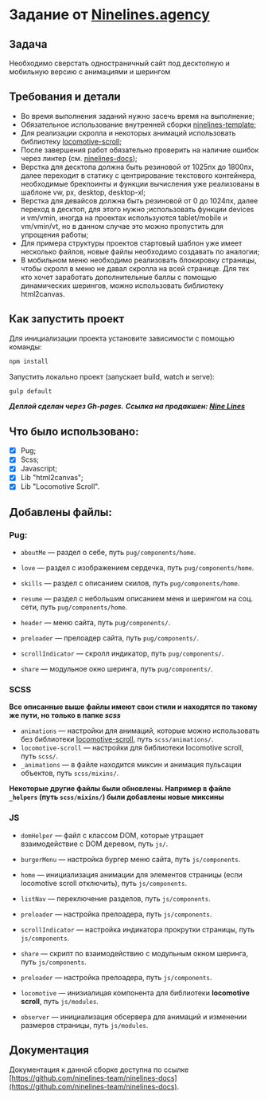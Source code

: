 # Задание от [Ninelines.agency](https://ninelines.agency/)

## Задача
Необходимо сверстать одностраничный сайт под десктопную и мобильную версию с анимациями и шерингом

## Требования и детали

- Во время выполнения заданий нужно засечь время на выполнение;
- Обязательное использование внутренней сборки [ninelines-template](https://www.figma.com/exit?url=https%3A%2F%2Fgithub.com%2Fninelines-team%2Fninelines-template);
- Для реализации скролла и некоторых анимаций использовать библиотеку [locomotive-scroll](https://github.com/locomotivemtl/locomotive-scroll);
- После завершения работ обязательно проверить на наличие ошибок через линтер (см. [ninelines-docs](https://github.com/ninelines-team/ninelines-docs/));
- Верстка  для десктопа должна быть резиновой от 1025пх до 1800пх, далее переходит в статику с центрирование текстового контейнера, необходимые брекпоинты и функции вычисления уже реализованы в шаблоне vw, px, desktop, desktop-xl;
- Верстка для девайсов должна быть резиновой от 0 до 1024пх, далее переход в десктоп, для этого нужно ;использовать функции devices и vm/vmin, иногда на проектах используются tablet/mobile и vm/vmin/vt, но в данном случае это можно пропустить для упрощения работы;
- Для примера структуры проектов стартовый шаблон уже имеет несколько файлов, новые файлы необходимо создавать по аналогии;
- В мобильном меню необходимо реализовать блокировку страницы, чтобы скролл в меню не давал скролла на всей странице. Для тех кто хочет заработать дополнительные баллы с помощью динамических шерингов, можно использовать библиотеку html2canvas.

## Как запустить проект
Для инициализации проекта установите зависимости с помощью команды:

```sh
npm install
```

Запустить локально проект (запускает build, watch и serve):

```sh
gulp default
```

**_Деплой сделан через Gh-pages._**
**_Ссылка на продакшен: [Nine Lines](https://kirillzayats.github.io/ninelines-template/)_**

## Что было использовано:

- [x] Pug;
- [x] Scss;
- [x] Javascript;
- [x] Lib "html2canvas";
- [x] Lib "Locomotive Scroll".

## Добавлены файлы:
### Pug:
* `aboutMe` — раздел о себе, путь `pug/components/home`.
* `love` — раздел с изображением сердечка, путь `pug/components/home`.
* `skills` — раздел с описанием скилов, путь `pug/components/home`.
* `resume` — раздел с небольшим описанием меня и шерингом на соц. сети, путь `pug/components/home`.

* `header` — меню сайта, путь `pug/components/`.
* `preloader` — прелоадер сайта, путь `pug/components/`.
* `scrollIndicator` — скролл индикатор, путь `pug/components/`.
* `share` — модульное окно шеринга, путь `pug/components/`.

### SCSS
**Все описанные выше файлы имеют свои стили и находятся по такому же пути, но только в папке _scss_**
* `animations` — настройки для анимаций, которые можно использовать без библиотеки [locomotive-scroll](https://github.com/locomotivemtl/locomotive-scroll), путь `scss/animations/`.
* `locomotive-scroll` — настройки для библиотеки locomotive scroll, путь `scss/`.
* `_animations` — в файле находится миксин и анимация пульсации объектов, путь `scss/mixins/`.

**Некоторые другие файлы были обновлены. Например в файле `_helpers` (путь `scss/mixins/`) были добавлены новые миксины**

### JS
* `domHelper` — файл с классом DOM, которые утращает взаимодействие с DOM деревом, путь `js/`.
* `burgerMenu` — настройка бургер меню сайта, путь `js/components`.
* `home` — инициализация анимации для элементов страницы (если locomotive scroll отключить), путь `js/components`.
* `listNav` — переключение разделов, путь `js/components`.
* `preloader` — настройка прелоадера, путь `js/components`.
* `scrollIndicator` — настройка индикатора прокрутки страницы, путь `js/components`.
* `share` — скрипт по взаимодействию с модульным окном шеринга, путь `js/components`.
* `preloader` — настройка прелоадера, путь `js/components`.

* `locomotive` — инизиалицая компонента для библиотеки **locomotive scroll**, путь `js/modules`.
* `observer` — инициализация обсервера для анимаций и изменении размеров страницы, путь `js/modules`.

## Документация

Документация к данной сборке доступна по ссылке [https://github.com/ninelines-team/ninelines-docs](https://github.com/ninelines-team/ninelines-docs).
